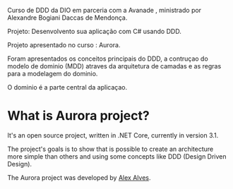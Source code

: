 Curso  de DDD da DIO em parceria com a Avanade , ministrado  por Alexandre Bogiani Daccas de Mendonça.

Projeto: Desenvolvento sua aplicação com C# usando DDD.

Projeto apresentado no curso : Aurora.

Foram apresentados os conceitos principais do DDD, a contruçao do modelo de dominio (MDD) atraves da arquitetura de camadas e as regras para a modelagem do dominio.

O dominio é a parte central da aplicaçao.


# What is Aurora project?
It's an open source project, written in .NET Core, currently in version 3.1.

The project's goals is to show that is possible to create an architecture more simple than others and using some concepts like DDD (Design Driven Design).


The Aurora project was developed by [Alex Alves](https://www.linkedin.com/in/alexalvess/).
